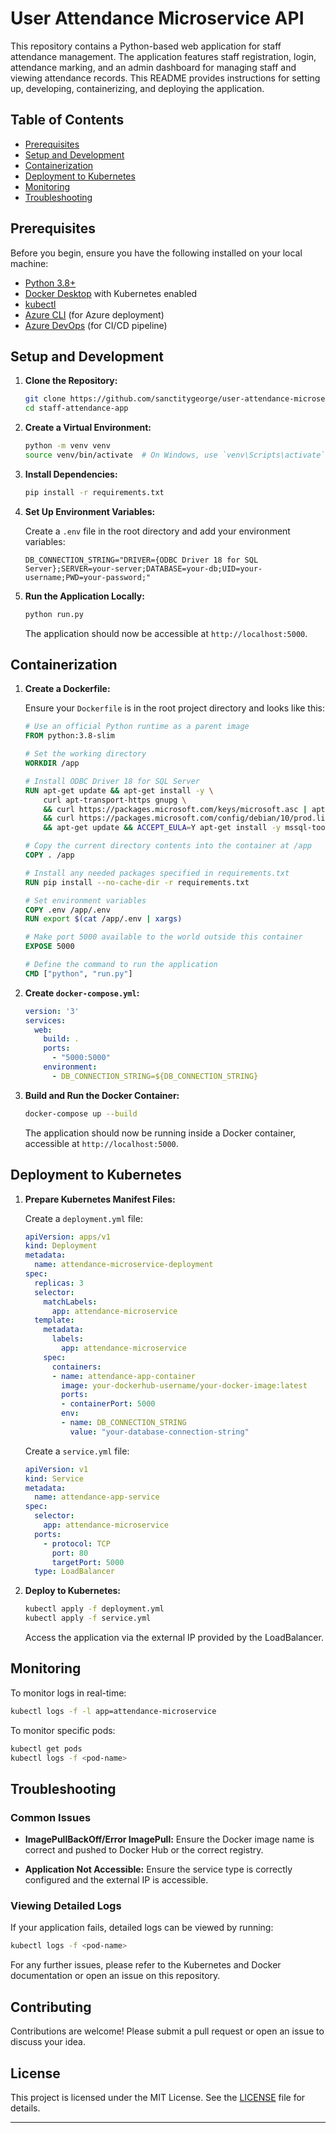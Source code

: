#  User Attendance Microservice API

This repository contains a Python-based web application for staff attendance management. The application features staff registration, login, attendance marking, and an admin dashboard for managing staff and viewing attendance records. This README provides instructions for setting up, developing, containerizing, and deploying the application.

## Table of Contents

- [Prerequisites](#prerequisites)
- [Setup and Development](#setup-and-development)
- [Containerization](#containerization)
- [Deployment to Kubernetes](#deployment-to-kubernetes)
- [Monitoring](#monitoring)
- [Troubleshooting](#troubleshooting)

## Prerequisites

Before you begin, ensure you have the following installed on your local machine:

- [Python 3.8+](https://www.python.org/downloads/)
- [Docker Desktop](https://www.docker.com/products/docker-desktop) with Kubernetes enabled
- [kubectl](https://kubernetes.io/docs/tasks/tools/install-kubectl/)
- [Azure CLI](https://docs.microsoft.com/en-us/cli/azure/install-azure-cli) (for Azure deployment)
- [Azure DevOps](https://azure.microsoft.com/en-us/services/devops/) (for CI/CD pipeline)

## Setup and Development

1. **Clone the Repository:**

   ```bash
   git clone https://github.com/sanctitygeorge/user-attendance-microservice-api.git
   cd staff-attendance-app
   ```

2. **Create a Virtual Environment:**

   ```bash
   python -m venv venv
   source venv/bin/activate  # On Windows, use `venv\Scripts\activate`
   ```

3. **Install Dependencies:**

   ```bash
   pip install -r requirements.txt
   ```

4. **Set Up Environment Variables:**

   Create a `.env` file in the root directory and add your environment variables:

   ```
   DB_CONNECTION_STRING="DRIVER={ODBC Driver 18 for SQL Server};SERVER=your-server;DATABASE=your-db;UID=your-username;PWD=your-password;"
   ```

5. **Run the Application Locally:**

   ```bash
   python run.py
   ```

   The application should now be accessible at `http://localhost:5000`.

## Containerization

1. **Create a Dockerfile:**

   Ensure your `Dockerfile` is in the root project directory and looks like this:

   ```Dockerfile
   # Use an official Python runtime as a parent image
   FROM python:3.8-slim

   # Set the working directory
   WORKDIR /app

   # Install ODBC Driver 18 for SQL Server
   RUN apt-get update && apt-get install -y \
       curl apt-transport-https gnupg \
       && curl https://packages.microsoft.com/keys/microsoft.asc | apt-key add - \
       && curl https://packages.microsoft.com/config/debian/10/prod.list | tee /etc/apt/sources.list.d/msprod.list \
       && apt-get update && ACCEPT_EULA=Y apt-get install -y mssql-tools18 unixodbc-dev

   # Copy the current directory contents into the container at /app
   COPY . /app

   # Install any needed packages specified in requirements.txt
   RUN pip install --no-cache-dir -r requirements.txt

   # Set environment variables
   COPY .env /app/.env
   RUN export $(cat /app/.env | xargs)

   # Make port 5000 available to the world outside this container
   EXPOSE 5000

   # Define the command to run the application
   CMD ["python", "run.py"]
   ```

2. **Create `docker-compose.yml`:**

   ```yaml
   version: '3'
   services:
     web:
       build: .
       ports:
         - "5000:5000"
       environment:
         - DB_CONNECTION_STRING=${DB_CONNECTION_STRING}
   ```

3. **Build and Run the Docker Container:**

   ```bash
   docker-compose up --build
   ```

   The application should now be running inside a Docker container, accessible at `http://localhost:5000`.

## Deployment to Kubernetes

1. **Prepare Kubernetes Manifest Files:**

   Create a `deployment.yml` file:

   ```yaml
   apiVersion: apps/v1
   kind: Deployment
   metadata:
     name: attendance-microservice-deployment
   spec:
     replicas: 3
     selector:
       matchLabels:
         app: attendance-microservice
     template:
       metadata:
         labels:
           app: attendance-microservice
       spec:
         containers:
         - name: attendance-app-container
           image: your-dockerhub-username/your-docker-image:latest
           ports:
           - containerPort: 5000
           env:
           - name: DB_CONNECTION_STRING
             value: "your-database-connection-string"
   ```

   Create a `service.yml` file:

   ```yaml
   apiVersion: v1
   kind: Service
   metadata:
     name: attendance-app-service
   spec:
     selector:
       app: attendance-microservice
     ports:
       - protocol: TCP
         port: 80
         targetPort: 5000
     type: LoadBalancer
   ```

2. **Deploy to Kubernetes:**

   ```bash
   kubectl apply -f deployment.yml
   kubectl apply -f service.yml
   ```

   Access the application via the external IP provided by the LoadBalancer.

## Monitoring

To monitor logs in real-time:

```bash
kubectl logs -f -l app=attendance-microservice
```

To monitor specific pods:

```bash
kubectl get pods
kubectl logs -f <pod-name>
```

## Troubleshooting

### Common Issues

- **ImagePullBackOff/Error ImagePull:**
  Ensure the Docker image name is correct and pushed to Docker Hub or the correct registry.

- **Application Not Accessible:**
  Ensure the service type is correctly configured and the external IP is accessible.

### Viewing Detailed Logs

If your application fails, detailed logs can be viewed by running:

```bash
kubectl logs -f <pod-name>
```

For any further issues, please refer to the Kubernetes and Docker documentation or open an issue on this repository.

## Contributing

Contributions are welcome! Please submit a pull request or open an issue to discuss your idea.

## License

This project is licensed under the MIT License. See the [LICENSE](LICENSE) file for details.

---
